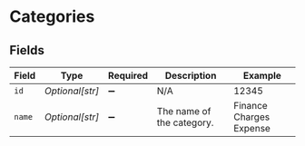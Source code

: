 # Categories


## Fields

| Field                     | Type                      | Required                  | Description               | Example                   |
| ------------------------- | ------------------------- | ------------------------- | ------------------------- | ------------------------- |
| `id`                      | *Optional[str]*           | :heavy_minus_sign:        | N/A                       | 12345                     |
| `name`                    | *Optional[str]*           | :heavy_minus_sign:        | The name of the category. | Finance Charges Expense   |